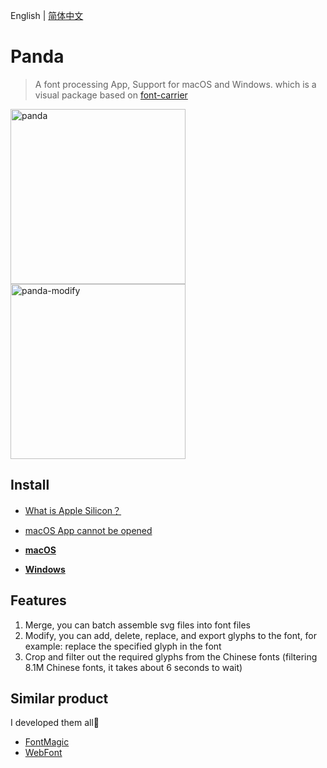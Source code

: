 English | [简体中文](./README-zh-CN.md)

# Panda

> A font processing App, Support for macOS and Windows. which is a visual package based on <a href="https://github.com/purplebamboo/font-carrier">font-carrier</a>

<img alt="panda" width="280" src="https://github.com/leibnizli/panda/assets/1193966/5abe092c-8cb1-4dc7-af4d-14beff7a9676"><img alt="panda-modify" width="280" src="https://github.com/leibnizli/panda/assets/1193966/9330149f-3faf-46ff-80d0-6096d4aadba1">

## Install

* [What is Apple Silicon？](https://arayofsunshine.dev/blog/apple-silicon)
* [macOS App cannot be opened](https://arayofsunshine.dev/blog/macos-app-cannot-be-opened)

* <a href="https://github.com/leibnizli/panda/releases">**macOS**</a>
* <a href="https://github.com/leibnizli/panda/releases">**Windows**</a>
## Features

1. Merge, you can batch assemble svg files into font files
2. Modify, you can add, delete, replace, and export glyphs to the font, for example: replace the specified glyph in the font
3. Crop and filter out the required glyphs from the Chinese fonts (filtering 8.1M Chinese fonts, it takes about 6 seconds to wait)


## Similar product

I developed them all🤣

* <a href="https://github.com/leibnizli/FontMagic">FontMagic</a>
* <a href="https://github.com/leibnizli/WebFont">WebFont</a>





